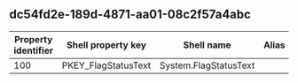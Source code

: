 ## dc54fd2e-189d-4871-aa01-08c2f57a4abc

Property identifier | Shell property key | Shell name | Alias
--- | --- | --- | ---
100 | PKEY_FlagStatusText | System.FlagStatusText | 

